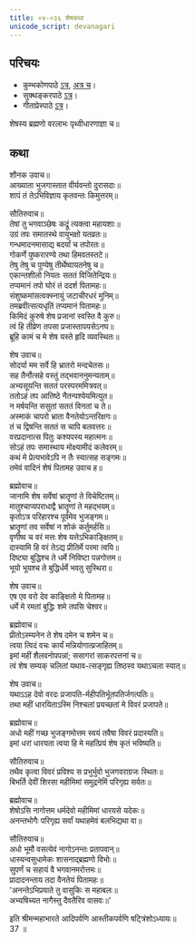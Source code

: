 ```yaml
---  
title: ०४-०३६ शेषकथा
unicode_script: devanagari
---  
```


## परिचयः
- कुम्भकोणपाठे [ऽत्र](https://archive.org/details/mahAbhArata-kumbhakoNam/page/n369), [अत्र च](https://sanskritdocuments.org/mirrors/mahabharata/mbhK/mahabharata-k-01-sa.html)।
- सुक्थङ्करपाठे [ऽत्र](http://bombay.indology.info/mahabharata/text/UD/MBh01.txt)।
- गीताप्रेस्पाठे [ऽत्र](https://archive.org/stream/mahabharata01ramauoft#page/564/mode/2up)।

शेषस्य ब्रह्मणो वरलाभः पृथ्वीधारणाज्ञा च॥  

## कथा

शौनक उवाच॥  
आख्याता भुजगास्तात वीर्यवन्तो दुरासदाः॥  
शापं तं तेऽभिविज्ञाय कृतवन्तः किमुत्तरम्॥  

सौतिरुवाच॥  
तेषां तु भगवाञ्छेषः कद्रूं त्यक्त्वा महायशाः॥  
उग्रं तपः समातस्थे वायुभक्षो यतव्रतः॥  
गन्धमादनमासाद्य बदर्यां च तपोरतः॥  
गोकर्णे पुष्करारण्ये तथा हिमवतस्तटे॥  
तेषु तेषु च पुण्येषु तीर्थेष्वायतनेषु च॥  
एकान्तशीलो नियतः सततं विजितेन्द्रियः॥  
तप्यमानं तपो घोरं तं ददर्श पितामहः॥  
संशुष्कमांसत्वक्स्नायुं जटाचीरधरं मुनिम्॥  
तमब्रवीत्सत्यधृतिं तप्यमानं पितामहः॥  
किमिदं कुरुषे शेष प्रजानां स्वस्ति वै कुरु॥  
त्वं हि तीव्रेण तपसा प्रजास्तापयसेऽनघ॥  
ब्रूहि कामं च मे शेष यस्ते हृदि व्यवस्थितः॥  

शेष उवाच॥  
सोदर्या मम सर्वे हि भ्रातरो मन्दचेतसः॥  
सह तैर्नोत्सहे वस्तुं तद्भवाननुमन्यताम्॥  
अभ्यसूयन्ति सततं परस्परममित्रवत्॥  
ततोऽहं तप आतिष्ठे नैतन्पश्येयमित्युत॥  
न मर्षयन्ति ससुतां सततं विनतां च ते॥  
अस्माकं चापरो भ्राता वैनतेयोऽन्तरिक्षगः॥  
तं च द्विषन्ति सततं स चापि बलवत्तरः॥  
वरप्रदानात्स पितुः कश्यपस्य महात्मनः॥  
सोऽहं तपः समास्थाय मोक्ष्यामीदं कलेवरम्॥  
कथं मे प्रेत्यभावेऽपि न तैः स्यात्सह सङ्गमः॥  
तमेवं वादिनं शेषं पितामह उवाच ह॥  

ब्रह्मोवाच॥  
जानामि शेष सर्वेषां भ्रातॄणां ते विचेष्टितम्॥  
मातुश्चाप्यपराधाद्वै भ्रातॄणां ते महद्भयम्॥  
कृतोऽत्र परिहारश्च पूर्वमेव भुजङ्गम॥  
भ्रातॄणां तव सर्वेषां न शोकं कर्तुमर्हसि॥  
वृणीष्व च वरं मत्तः शेष यत्तेऽभिकाङ्क्षितम्॥  
दास्यामि हि वरं तेऽद्य प्रीतिर्मे परमा त्वयि॥  
दिष्ट्या बुद्धिश्च ते धर्मे निविष्टा पन्नगोत्तम॥  
भूयो भूयश्च ते बुद्धिर्धर्मे भवतु सुस्थिरा॥  

शेष उवाच॥  
एष एव वरो देव काङ्क्षितो मे पितामह॥  
धर्मे मे रमतां बुद्धिः शमे तपसि चेश्वर॥  

ब्रह्मोवाच॥  
प्रीतोऽस्म्यनेन ते शेष दमेन च शमेन च॥  
त्वया त्विदं वचः कार्यं मन्नियोगात्प्रजाहितम्॥  
इमां महीं शैलवनोपपन्नां; ससागरां साकरपत्तनां च॥  
त्वं शेष सम्यक् चलितां यथाव\-त्सङ्गृह्य तिष्ठस्व यथाऽचला स्यात्॥  

शेष उवाच॥  
यथाऽऽह देवो वरदः प्रजापति\-र्महीपतिर्भूतपतिर्जगत्पतिः॥  
तथा महीं धारयिताऽस्मि निश्चलां प्रयच्छतां मे विवरं प्रजापते॥  

ब्रह्मोवाच॥  
अधो महीं गच्छ भुजङ्गमोत्तम स्वयं तवैषा विवरं प्रदास्यति॥  
इमां धरां धारयता त्वया हि मे महत्प्रियं शेष कृतं भविष्यति॥  

सौतिरुवाच॥  
तथैव कृत्वा विवरं प्रविश्य स प्रभुर्भुवो भुजगवराग्रजः स्थितः॥  
बिभर्ति देवीं शिरसा महीमिमां समुद्रनेमिं परिगृह्य सर्वतः॥  

ब्रह्मोवाच॥  
शेषोऽसि नागोत्तम धर्मदेवो महीमिमां धारयसे यदेकः॥  
अनन्तभोगैः परिगृह्य सर्वां यथाहमेवं बलभिद्यथा वा॥  

सौतिरुवाच॥  
अधो भूमौ वसत्येवं नागोऽनन्तः प्रतापवान्॥  
धास्यन्वसुधामेकः शासनाद्ब्रह्मणो विभोः॥  
सुपर्णं च सहायं वै भगवानमरोत्तमः॥  
प्रादादनन्ताय तदा वैनतेयं पितामहः॥  
'अनन्तेऽभिप्रयाते तु वासुकिः स महाबलः॥  
अभ्यषिच्यत नागैस्तु दैवतैरिव वासवः॥'  
  
इति श्रीमन्महाभारते आदिपर्वणि आस्तीकपर्वणि षट्त्रिंशोऽध्यायः॥  
37 ॥  
